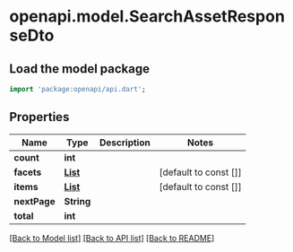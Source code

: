 # openapi.model.SearchAssetResponseDto

## Load the model package
```dart
import 'package:openapi/api.dart';
```

## Properties
Name | Type | Description | Notes
------------ | ------------- | ------------- | -------------
**count** | **int** |  | 
**facets** | [**List<SearchFacetResponseDto>**](SearchFacetResponseDto.md) |  | [default to const []]
**items** | [**List<AssetResponseDto>**](AssetResponseDto.md) |  | [default to const []]
**nextPage** | **String** |  | 
**total** | **int** |  | 

[[Back to Model list]](../README.md#documentation-for-models) [[Back to API list]](../README.md#documentation-for-api-endpoints) [[Back to README]](../README.md)


